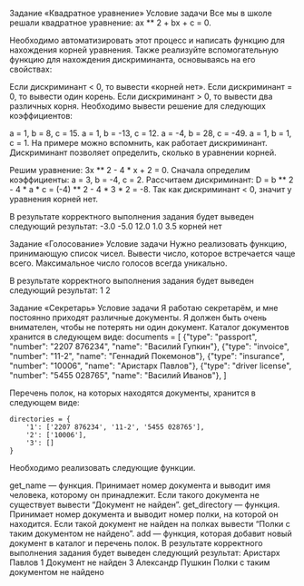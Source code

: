 Задание «Квадратное уравнение»
Условие задачи
Все мы в школе решали квадратное уравнение: ax ** 2 + bx + c = 0.

Необходимо автоматизировать этот процесс и написать функцию для нахождения корней уравнения.
Также реализуйте вспомогательную функцию для нахождения дискриминанта, основываясь на его свойствах:

Если дискриминант < 0, то вывести «корней нет».
Если дискриминант = 0, то вывести один корень.
Если дискриминант > 0, то вывести два различных корня.
Необходимо вывести решение для следующих коэффициентов:

a = 1, b = 8, c = 15.
a = 1, b = -13, c = 12.
a = -4, b = 28, c = -49.
a = 1, b = 1, c = 1.
На примере можно вспомнить, как работает дискриминант.
Дискриминант позволяет определить, сколько в уравнении корней.

Решим уравнение: 3x ** 2 - 4 * x + 2 = 0.
Сначала определим коэффициенты: a = 3, b = -4, c = 2.
Рассчитаем дискриминант: D = b ** 2 - 4 * a * c = (-4) ** 2 - 4 * 3 * 2 = -8.
Так как дискриминант < 0, значит у уравнения корней нет.

В результате корректного выполнения задания будет выведен следующий результат:
-3.0 -5.0
12.0 1.0
3.5
корней нет



Задание «Голосование»
Условие задачи
Нужно реализовать функцию, принимающую список чисел. Вывести число, которое встречается чаще всего. Максимальное число голосов всегда уникально.

В результате корректного выполнения задания будет выведен следующий результат:
1
2


Задание «Секретарь»
Условие задачи
Я работаю секретарём, и мне постоянно приходят различные документы. Я должен быть очень внимателен, чтобы не потерять ни один документ. Каталог документов хранится в следующем виде:
	documents = [
		{"type": "passport", "number": "2207 876234", "name": "Василий Гупкин"},
		{"type": "invoice", "number": "11-2", "name": "Геннадий Покемонов"},
		{"type": "insurance", "number": "10006", "name": "Аристарх Павлов"},
		{"type": "driver license", "number": "5455 028765", "name": "Василий Иванов"},
	]

Перечень полок, на которых находятся документы, хранится в следующем виде:

	directories = {
		'1': ['2207 876234', '11-2', '5455 028765'],
		'2': ['10006'],
		'3': []
	}
Необходимо реализовать следующие функции.

get_name — функция. Принимает номер документа и выводит имя человека, которому он принадлежит. Если такого документа не существует вывести “Документ не найден”.
get_directory — функция. Принимает номер документа и выводит номер полки, на которой он находится. Если такой документ не найден на полках вывести “Полки с таким документом не найдено”.
add — функция, которая добавит новый документ в каталог и перечень полок.
В результате корректного выполнения задания будет выведен следующий результат:
Аристарх Павлов
1
Документ не найден
3
Александр Пушкин
Полки с таким документом не найдено
